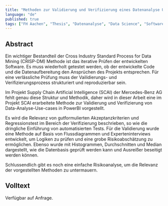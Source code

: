 ```yaml
---
title: "Methoden zur Validierung und Verifizierung eines Datenanalyse UseCases"
language: "de"
published: true
tags: ["FH Aachen", "Thesis", "Datenanalyse", "Data Science", "Software Test"]
---
```


## Abstract

Ein wichtiger Bestandteil der Cross Industry Standard Process for Data Mining (CRISP-DM) Methode ist das iterative Prüfen der entwickelten Software. Es muss wiederholt getestet werden, ob der entwickelte Code und die Datenaufbereitung den Ansprüchen des Projekts entsprechen. Für eine verlässliche Prüfung muss der Vailidierungs- und Verifizierungsprozess strukturiert und reproduzierbar sein.

Im Projekt Supply Chain Artificial Intelligence (SCAI) der Mercedes-Benz AG fehlt genau diese Struktur und Methodik, daher wird in dieser Arbeit eine im Projekt SCAI erarbeitete Methode zur Validierung und Verifizierung von Data-Analyse-Use-cases in PowerBI vorgestellt.

Es wird die Relevanz von gutformulierten Akzeptanzkriterien und Regressionstest im Bereich der Verifizierung beschrieben, so wie die dringliche Einführung von automatisierten Tests. Für die Validierung wurde eine Methode auf Basis von Flussdiagrammen und Experteninterviews entwickelt, um Logiken zu prüfen und eine grobe Risikoabschätzung zu ermöglichen. Ebenso wurde mit Histogrammen, Durchschnitten und Median dargestellt, wie die Datenbasis geprüft werden kann und Ausreißer beseitigt werden können.

Schlussendlich gibt es noch eine einfache Risikoanalyse, um die Relevanz der vorgestellten Methoden zu untermauern.

## Volltext

Verfügbar auf Anfrage.
